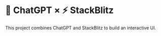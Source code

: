 # 🤖 ChatGPT × ⚡ StackBlitz

This project combines ChatGPT and StackBlitz to build an interactive UI.

